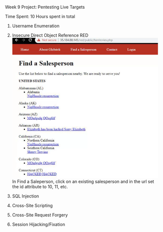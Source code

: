 Week 9 Project: Pentesting Live Targets

Time Spent: 10 Hours spent in total

1. Username Enumeration

2. Insecure Direct Object Reference 
RED
![](insecure_direct_object_reference.gif)
In Find a Saleperson, click on an existing salesperson and in the url set the id attribute to 10, 11, etc. 

3. SQL Injection
4. Cross-Site Scripting 
5. Cross-Site Request Forgery 
6. Session Hijacking/Fixation 